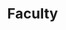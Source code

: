 ---
breadcrumb: <div id="breadcrumb"><a href="index.html">Home</a> <span class="breadcrumb_spacer">&gt;</span>
  <a href="departments.html">Departments and Courses</a> <span class="breadcrumb_spacer">&gt;</span>
  <a href="department-of-commerce.html">Department of Commerce</a> <span class="breadcrumb_spacer">&gt;</span>
  <strong>Faculty</strong></div>
headerimage: <img alt="" height="105" src="assets/2006/images/banners/departments.jpg" width="472"/>
html_title: Faculty
layout: 2006_default
left_title:
- <img alt="Departments" border="0" height="33" src="assets/2006/content/gt/1feff42fea81aa0d5b45da5b2df6d284.png"
  title="Departments" width="178"/>
- <img alt="&amp; Courses" border="0" height="33" src="assets/2006/content/gt/c90c5e06e12c3b50121d89ed43b75e13.png"
  title="&amp; Courses" width="139"/>
old_website: true
permalink: /faculty-40.html
published: true
title: Faculty
---